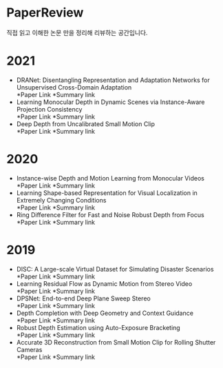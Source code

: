 # PaperReview
직접 읽고 이해한 논문 만을 정리해 리뷰하는 공간입니다.
# 2021
- DRANet: Disentangling Representation and Adaptation Networks
for Unsupervised Cross-Domain Adaptation     
*Paper Link *Summary link
- Learning Monocular Depth in Dynamic Scenes via Instance-Aware Projection Consistency  
*Paper Link *Summary link
- Deep Depth from Uncalibrated Small Motion Clip  
*Paper Link *Summary link
# 2020
- Instance-wise Depth and Motion Learning from Monocular Videos  
*Paper Link *Summary link
- Learning Shape-based Representation for Visual Localization in Extremely Changing Conditions  
*Paper Link *Summary link
- Ring Difference Filter for Fast and Noise Robust Depth from Focus  
*Paper Link *Summary link
# 2019
- DISC: A Large-scale Virtual Dataset for Simulating Disaster Scenarios  
*Paper Link *Summary link
- Learning Residual Flow as Dynamic Motion from Stereo Video  
*Paper Link *Summary link
- DPSNet: End-to-end Deep Plane Sweep Stereo  
*Paper Link *Summary link
- Depth Completion with Deep Geometry and Context Guidance  
*Paper Link *Summary link
- Robust Depth Estimation using Auto-Exposure Bracketing  
*Paper Link *Summary link
- Accurate 3D Reconstruction from Small Motion Clip for Rolling Shutter Cameras  
*Paper Link *Summary link
